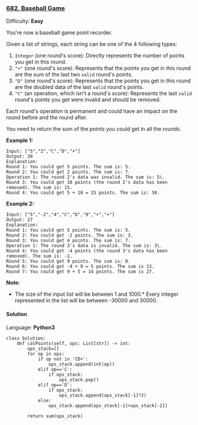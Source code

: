 ### [682\. Baseball Game](https://leetcode.com/problems/baseball-game/)

Difficulty: **Easy**


You're now a baseball game point recorder.

Given a list of strings, each string can be one of the 4 following types:

1.  `Integer` (one round's score): Directly represents the number of points you get in this round.
2.  `"+"` (one round's score): Represents that the points you get in this round are the sum of the last two `valid` round's points.
3.  `"D"` (one round's score): Represents that the points you get in this round are the doubled data of the last `valid` round's points.
4.  `"C"` (an operation, which isn't a round's score): Represents the last `valid` round's points you get were invalid and should be removed.

Each round's operation is permanent and could have an impact on the round before and the round after.

You need to return the sum of the points you could get in all the rounds.

**Example 1:**  

```
Input: ["5","2","C","D","+"]
Output: 30
Explanation: 
Round 1: You could get 5 points. The sum is: 5.
Round 2: You could get 2 points. The sum is: 7.
Operation 1: The round 2's data was invalid. The sum is: 5\.  
Round 3: You could get 10 points (the round 2's data has been removed). The sum is: 15.
Round 4: You could get 5 + 10 = 15 points. The sum is: 30.
```

**Example 2:**  

```
Input: ["5","-2","4","C","D","9","+","+"]
Output: 27
Explanation: 
Round 1: You could get 5 points. The sum is: 5.
Round 2: You could get -2 points. The sum is: 3.
Round 3: You could get 4 points. The sum is: 7.
Operation 1: The round 3's data is invalid. The sum is: 3\.  
Round 4: You could get -4 points (the round 3's data has been removed). The sum is: -1.
Round 5: You could get 9 points. The sum is: 8.
Round 6: You could get -4 + 9 = 5 points. The sum is 13.
Round 7: You could get 9 + 5 = 14 points. The sum is 27.
```

**Note:**  

*   The size of the input list will be between 1 and 1000.*   Every integer represented in the list will be between -30000 and 30000.

#### Solution

Language: **Python3**

```python3
class Solution:
    def calPoints(self, ops: List[str]) -> int:
        ops_stack=[]
        for op in ops:
            if op not in 'CD+':
                ops_stack.append(int(op))
            elif op=='C':
                if ops_stack:
                    ops_stack.pop()
            elif op=='D':
                if ops_stack:
                    ops_stack.append(ops_stack[-1]*2)
            else:
                ops_stack.append(ops_stack[-1]+ops_stack[-2])
            
        return sum(ops_stack)
```